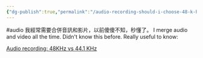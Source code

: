 ```yaml
---
{"dg-publish":true,"permalink":"/audio-recording-should-i-choose-48-k-hz-or-44-1-k-hz-48-k-hz/","noteIcon":"2"}
---
```


#audio 
我經常需要合併音訊和影片，以前傻傻不知，秒懂了。
I merge audio and video all the time. Didn't know this before. Really useful to know:

[Audio recording: 48KHz vs 44.1 KHz](https://youtube.com/clip/UgkxFkgqcn7lVGq0pQj4MESKKJqgn3n3mJDo?si=EBQYTANqNvIbYtfo)